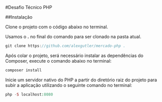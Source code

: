 #Desafio Técnico PHP


##Instalação

Clone o projeto com o código abaixo no terminal.

Usamos o **.** no final do comando para ser clonado na pasta atual.

```c
git clone https://github.com/alexgutler/mercado-php .
```

Após colar o projeto, será necessário instalar as dependências do Composer, execute o comando abaixo no terminal:

```php
composer install
```

Inicie um servidor nativo do PHP a partir do diretório raiz do projeto para subir a aplicação utilizando o seguinte comando no terminal:

```php
php -S localhost:8080
```


